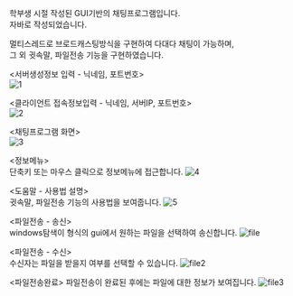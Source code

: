 학부생 시절 작성된 GUI기반의 채팅프로그램입니다.  
자바로 작성되었습니다.


멀티스레드로 브로드캐스팅방식을 구현하여 다대다 채팅이 가능하며,  
그 외 귓속말, 파일전송 기능을 구현하였습니다.

  

<서버생성정보 입력 - 닉네임, 포트번호>  
![1](https://user-images.githubusercontent.com/65228113/82604695-a3740480-9bef-11ea-9790-c62b9b74a542.PNG)

<클라이언트 접속정보입력 - 닉네임, 서버IP, 포트번호>  
![2](https://user-images.githubusercontent.com/65228113/82604703-a4a53180-9bef-11ea-8e3c-84d971cd48f5.png)

<채팅프로그램 화면>  
![3](https://user-images.githubusercontent.com/65228113/82604714-a7a02200-9bef-11ea-827a-9209c5b8a16a.png)

<정보메뉴>  
단축키 또는 마우스 클릭으로 정보메뉴에 접근합니다.
![4](https://user-images.githubusercontent.com/65228113/82604716-a838b880-9bef-11ea-93c7-338353ccdaa0.png)

<도움말 - 사용법 설명>  
귓속말, 파일전송 기능의 사용법을 보여줍니다.
![5](https://user-images.githubusercontent.com/65228113/82604719-a838b880-9bef-11ea-9321-80ae5f00918b.PNG)

<파일전송 - 송신>  
windows탐색이 형식의 gui에서 원하는 파일을 선택하여 송신합니다.
![file](https://user-images.githubusercontent.com/65228113/82604724-ab33a900-9bef-11ea-8e77-166befafd500.png)

<파일전송 - 수신>  
수신자는 파일을 받을지 여부를 선택할 수 있습니다. 
![file2](https://user-images.githubusercontent.com/65228113/82604725-ab33a900-9bef-11ea-9e9a-05241fc6c557.PNG)

<파일전송완료>
파일전송이 완료된 후에는 파일에 대한 정보가 보여집니다.
![file3](https://user-images.githubusercontent.com/65228113/82604727-abcc3f80-9bef-11ea-8357-66336ca5cf29.PNG)
